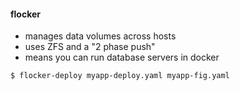 #### flocker

 * manages data volumes across hosts
 * uses ZFS and a "2 phase push"
 * means you can run database servers in docker

```
$ flocker-deploy myapp-deploy.yaml myapp-fig.yaml
```